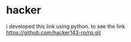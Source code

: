 # hacker
i developed this link using python. to see the link https://github.com/hacker143-rp/rp.git
